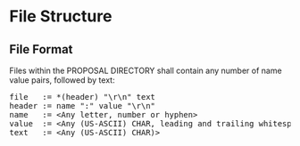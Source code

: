# File Structure
## File Format
Files within the PROPOSAL DIRECTORY shall contain any number of name value pairs, followed by text:

<pre>
file   := *(header) "\r\n" text
header := name ":" value "\r\n"
name   := &lt;Any letter, number or hyphen&gt;
value  := &lt;Any (US-ASCII) CHAR, leading and trailing whitespace is ignored&gt;
text   := &lt;Any (US-ASCII) CHAR)&gt;
</pre>